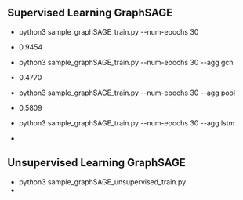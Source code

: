 ## Supervised Learning GraphSAGE
* python3 sample_graphSAGE_train.py --num-epochs 30
* 0.9454

* python3 sample_graphSAGE_train.py --num-epochs 30 --agg gcn
* 0.4770

* python3 sample_graphSAGE_train.py --num-epochs 30 --agg pool
* 0.5809

* python3 sample_graphSAGE_train.py --num-epochs 30 --agg lstm
*

## Unsupervised Learning GraphSAGE
* python3 sample_graphSAGE_unsupervised_train.py
*
